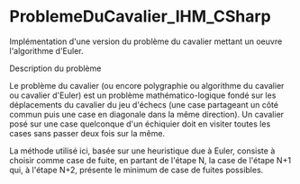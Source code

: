 # ProblemeDuCavalier_IHM_CSharp
Implémentation d'une version du problème du cavalier mettant un oeuvre l'algorithme d'Euler.

Description du problème

Le problème du cavalier (ou encore polygraphie ou algorithme du cavalier ou cavalier d'Euler) est un problème mathématico-logique fondé sur les déplacements du cavalier du jeu d'échecs (une case partageant un côté commun puis une case en diagonale dans la même direction). Un cavalier posé sur une case quelconque d'un échiquier doit en visiter toutes les cases sans passer deux fois sur la même.


La méthode utilisé ici, basée sur une heuristique due à Euler, consiste à choisir comme case de fuite, en partant de l'étape N, la case de l'étape N+1 qui, à l'étape N+2, présente le minimum de case de fuites possibles. 

